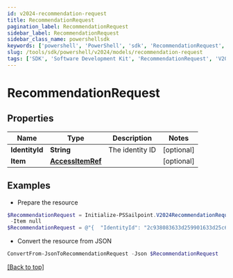 ```yaml
---
id: v2024-recommendation-request
title: RecommendationRequest
pagination_label: RecommendationRequest
sidebar_label: RecommendationRequest
sidebar_class_name: powershellsdk
keywords: ['powershell', 'PowerShell', 'sdk', 'RecommendationRequest', 'V2024RecommendationRequest'] 
slug: /tools/sdk/powershell/v2024/models/recommendation-request
tags: ['SDK', 'Software Development Kit', 'RecommendationRequest', 'V2024RecommendationRequest']
---
```



# RecommendationRequest

## Properties

Name | Type | Description | Notes
------------ | ------------- | ------------- | -------------
**IdentityId** | **String** | The identity ID | [optional] 
**Item** | [**AccessItemRef**](access-item-ref) |  | [optional] 

## Examples

- Prepare the resource
```powershell
$RecommendationRequest = Initialize-PSSailpoint.V2024RecommendationRequest  -IdentityId 2c938083633d259901633d25c68c00fa `
 -Item null
$RecommendationRequest = @"{  "IdentityId": "2c938083633d259901633d25c68c00fa", "Item": "null "}"@
```

- Convert the resource from JSON
```powershell
ConvertFrom-JsonToRecommendationRequest -Json $RecommendationRequest
```


[[Back to top]](#) 


